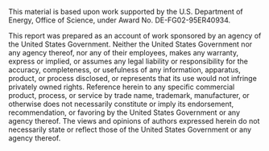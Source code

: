 This material is based upon work supported by the U.S. Department of Energy,
Office of Science, under Award No. DE-FG02-95ER40934.

This report was prepared as an account of work sponsored by an agency of the
United States Government. Neither the United States Government nor any agency
thereof, nor any of their employees, makes any warranty, express or implied, or
assumes any legal liability or responsibility for the accuracy, completeness, or
usefulness of any information, apparatus, product, or process disclosed, or
represents that its use would not infringe privately owned rights. Reference
herein to any specific commercial product, process, or service by trade name,
trademark, manufacturer, or otherwise does not necessarily constitute or imply
its endorsement, recommendation, or favoring by the United States Government or
any agency thereof. The views and opinions of authors expressed herein do not
necessarily state or reflect those of the United States Government or any agency
thereof.

